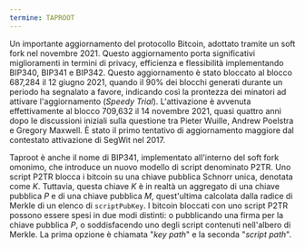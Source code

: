 ```yaml
---
termine: TAPROOT
---
```


Un importante aggiornamento del protocollo Bitcoin, adottato tramite un soft fork nel novembre 2021. Questo aggiornamento porta significativi miglioramenti in termini di privacy, efficienza e flessibilità implementando BIP340, BIP341 e BIP342. Questo aggiornamento è stato bloccato al blocco 687,284 il 12 giugno 2021, quando il 90% dei blocchi generati durante un periodo ha segnalato a favore, indicando così la prontezza dei minatori ad attivare l'aggiornamento (*Speedy Trial*). L'attivazione è avvenuta effettivamente al blocco 709,632 il 14 novembre 2021, quasi quattro anni dopo le discussioni iniziali sulla questione tra Pieter Wuille, Andrew Poelstra e Gregory Maxwell. È stato il primo tentativo di aggiornamento maggiore dal contestato attivazione di SegWit nel 2017.

Taproot è anche il nome di BIP341, implementato all'interno del soft fork omonimo, che introduce un nuovo modello di script denominato P2TR. Uno script P2TR blocca i bitcoin su una chiave pubblica Schnorr unica, denotata come $K$. Tuttavia, questa chiave $K$ è in realtà un aggregato di una chiave pubblica $P$ e di una chiave pubblica $M$, quest'ultima calcolata dalla radice di Merkle di un elenco di `scriptPubKey`. I bitcoin bloccati con uno script P2TR possono essere spesi in due modi distinti: o pubblicando una firma per la chiave pubblica $P$, o soddisfacendo uno degli script contenuti nell'albero di Merkle. La prima opzione è chiamata "*key path*" e la seconda "*script path*".